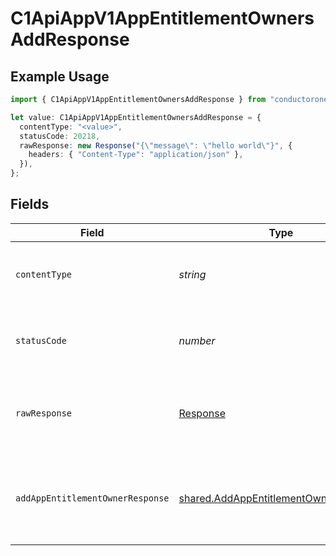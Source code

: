 # C1ApiAppV1AppEntitlementOwnersAddResponse

## Example Usage

```typescript
import { C1ApiAppV1AppEntitlementOwnersAddResponse } from "conductorone-sdk-typescript/sdk/models/operations";

let value: C1ApiAppV1AppEntitlementOwnersAddResponse = {
  contentType: "<value>",
  statusCode: 20218,
  rawResponse: new Response("{\"message\": \"hello world\"}", {
    headers: { "Content-Type": "application/json" },
  }),
};
```

## Fields

| Field                                                                                                 | Type                                                                                                  | Required                                                                                              | Description                                                                                           |
| ----------------------------------------------------------------------------------------------------- | ----------------------------------------------------------------------------------------------------- | ----------------------------------------------------------------------------------------------------- | ----------------------------------------------------------------------------------------------------- |
| `contentType`                                                                                         | *string*                                                                                              | :heavy_check_mark:                                                                                    | HTTP response content type for this operation                                                         |
| `statusCode`                                                                                          | *number*                                                                                              | :heavy_check_mark:                                                                                    | HTTP response status code for this operation                                                          |
| `rawResponse`                                                                                         | [Response](https://developer.mozilla.org/en-US/docs/Web/API/Response)                                 | :heavy_check_mark:                                                                                    | Raw HTTP response; suitable for custom response parsing                                               |
| `addAppEntitlementOwnerResponse`                                                                      | [shared.AddAppEntitlementOwnerResponse](../../../sdk/models/shared/addappentitlementownerresponse.md) | :heavy_minus_sign:                                                                                    | The empty response message for adding an app entitlement owner.                                       |